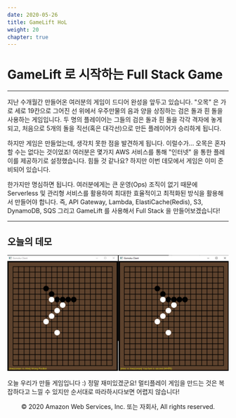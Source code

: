 ```yaml
---
date: 2020-05-26
title: GameLift HoL
weight: 20
chapter: true
---
```


# GameLift 로 시작하는 Full Stack Game

---

지난 수개월간 만들어온 여러분의 게임이 드디어 완성을 앞두고 있습니다.
"오목" 은 가로 세로 19칸으로 그어진 선 위에서 우주만물의 음과 양을 상징하는 검은 돌과 흰 돌을 사용하는 게임입니다.
두 명의 플레이어는 그들의 검은 돌과 흰 돌을 각각 격자에 놓게 되고, 처음으로 5개의 돌을 직선(혹은 대각선)으로 만든 플레이어가 승리하게 됩니다.

하지만 게임은 만들었는데, 생각치 못한 점을 발견하게 됩니다. 이럴수가... 오목은 혼자 할 수는 없다는 것이었죠!
여러분은 몇가지 AWS 서비스를 통해 "인터넷" 을 통한 플레이를 제공하기로 설정했습니다.
힘들 것 같나요? 하지만 이번 데모에서 게임은 이미 준비되어 있습니다.

한가지만 명심하면 됩니다. 여러분에게는 큰 운영(Ops) 조직이 없기 때문에 Serverless 및 관리형 서비스를 활용하여 최대한 효율적이고 최적화된 방식을 활용해서 만들어야 합니다.
즉, API Gateway, Lambda, ElastiCache(Redis), S3, DynamoDB, SQS 그리고 GameLift 를 사용해서 Full Stack 을 만들어보겠습니다!

---

## 오늘의 데모

![Game](./images/Game.png)

오늘 우리가 만들 게임입니다 :) 정말 재미있겠군요!
멀티플레이 게임을 만드는 것은 복잡하다고 느낄 수 있지만 순서대로 따라하시다보면 어렵지 않습니다!


<p align="center">
© 2020 Amazon Web Services, Inc. 또는 자회사, All rights reserved.
</p>
